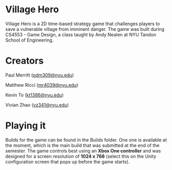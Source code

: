 # Village Hero
Village Hero is a 2D time-based strategy game that challenges players to save a vulnerable village from imminent danger.
The game was built during CS4553 - Game Design, a class taught by Andy Nealen at NYU Tandon School of Engineering.

# Creators

Paul Merritt (pdm309@nyu.edu)

Matthew Ricci (mr4039@nyu.edu)

Kevin To (kt1386@nyu.edu)

Vivian Zhao (vz341@nyu.edu)

# Playing it
Builds for the game can be found in the Builds folder. One one is available at the moment, which is the main build that was submitted at the end of the semester.
The game controls best using an **Xbox One controller** and was designed for a screen resolution of **1024 x 768** (select this on the Unity configuration screen that pops up before the game starts).
